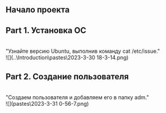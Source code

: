 ## Начало проекта
## Part 1. Установка ОС
<br>"Узнайте версию Ubuntu, выполнив команду cat /etc/issue."<br>
![](..\Introduction\pastes\2023-3-30 18-3-14.png)
## Part 2. Создание пользователя
<br>"Создаем пользователя и добавляем его в папку adm."<br>
![](pastes\2023-3-31 0-56-7.png)
